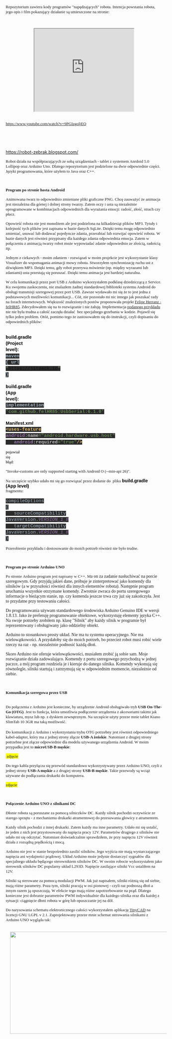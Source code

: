 <span style="font-size: small;"><span style="font-family: verdana;">Repozytorium zawiera kody programów "napędzających" robota. Intencja powstania robota, jego opis i film pokazujący działanie są umieszczone na stronie:</span></span><p><span style="font-size: small;"><span style="font-family: verdana;"></span></span></p><p><span style="font-size: small;"><span style="font-family: verdana;">&nbsp;</span></span></p><div class="separator" style="clear: both; text-align: center;"><span style="font-size: small;"><span style="font-family: verdana;"><iframe allowfullscreen="" class="BLOG_video_class" height="266" src="https://www.youtube.com/embed/9PGIzgoljEQ" width="320" youtube-src-id="9PGIzgoljEQ"></iframe></span></span></div><span style="font-size: small;"><span style="font-family: verdana;"><br /></span></span><p></p><p><span style="font-size: small;"><span style="font-family: verdana;">https://www.youtube.com/watch?v=9PGIzgoljEQ</span></span></p><p><span style="font-size: small;"><span style="font-family: verdana;">&nbsp;<br /></span></span></p><p><span style="font-size: small;"><span style="font-family: verdana;">&nbsp;</span></span></p><p><a href="https://robot-zebrak.blogspot.com/"><span style="font-size: small;"><span style="font-family: verdana;">https://robot-zebrak.blogspot.com/</span></span></a></p><p><span style="font-size: small;"></span></p><p><span style="font-size: small;"></span></p><p><span style="font-size: small;"></span></p><p><span style="font-size: small;"></span></p><p><span style="font-size: small;"><span style="font-family: verdana;"></span></span></p><p><span style="font-size: small;"></span></p><p><span style="font-size: small;"></span></p><p><span style="font-size: small;"><span style="font-family: verdana;"></span></span></p><p><span style="font-size: small;"><span style="font-family: verdana;">Robot działa na współpracujących ze sobą urządzeniach - tablet z systemem Anrdoid 5.0 Lollipop oraz Arduino Uno. Dlatego repozytorium jest podzielone na dwie odpowiednie części. Języki programowania, które użyłem to Java oraz C++.<br /></span></span></p><p><span style="font-size: small;"><span style="font-family: verdana;"><b>&nbsp;</b></span></span></p><p><span style="font-size: small;"><span style="font-family: verdana;"><b>Program po stronie hosta Android</b><br /></span></span></p><p><span style="font-size: small;"><span style="font-family: verdana;"><span style="font-size: small;"><span style="font-family: verdana;">Animowana
 twarz to odpowiednio zmieniane pliki graficzne PNG. Chcę zauważyć że 
animacja jest niezależna dla górnej i dolnej strony twarzy. Zatem oczy i
 usta są niezależnie oprogramowane w kombinacjach odpowiednich dla 
wyrażania emocji: radość, złość, strach czy płacz.</span></span></span></span></p><p><span style="font-size: small;"><span style="font-family: verdana;"><span style="font-size: small;"><span style="font-family: verdana;">Opowieść
 robota nie jest monolitem ale jest podzielona na kilkadziesiąt plików 
MP3. Tytuły i kolejność tych plików jest zapisana w bazie danych SqLite.
 Dzięki temu mogę odpowiednio zmieniać, usuwać lub dodawać pojedyncze 
zdania, przerabiać lub rozwijać opowieść robota. W bazie danych jest 
również przypisany dla każdego zdania odpowiednia emocja. Zatem w 
połączeniu z animacją twarzy robot może wypowiadać zdanie odpowiednio ze
 złością, radością itp.<br /></span></span></span></span></p><p><span style="font-size: small;"><span style="font-family: verdana;"><span style="font-size: small;"><span style="font-family: verdana;"><span style="font-size: small;"><span style="font-family: verdana;"><span style="font-size: small;"><span style="font-family: verdana;">Jednym z ciekawych - moim zdaniem - rozwiązań w moim projekcie jest wykorzystanie klasy
 Visualizer do wspomagania animacji mowy robota. Stworzyłem synchronizację
ruchu ust z dźwiękiem MP3. Dzięki temu, gdy robot przerywa mówienie (np. 
między wyrazami lub zdaniami) usta przestają się poruszać. Dzięki temu animacja jest bardziej naturalna.</span></span></span></span></span></span> </span></span></p><p><span style="font-size: small;"><span style="font-family: verdana;"><span style="font-size: small;"><span style="font-family: verdana;">W celu komunikacji przez port USB z Arduino wykorzystałem podklasę dziedziczącą z S</span></span></span></span><span style="font-size: small;"><span style="font-family: verdana;"><span style="font-size: small;"><span style="font-family: verdana;"><span style="font-size: small;"><span style="font-family: verdana;"><span style="font-size: small;"><span style="font-family: verdana;">ervice</span></span></span></span>. </span></span>Ku
 swojemu zaskoczeniu, nie znalazłem żadnej standardowej biblioteki 
systemu Android do obsługi transmisji szeregowej przez port USB. Zawsze 
wydawało mi się że to jest jedna z podstawowych możliwości 
komunikacji... Cóż, nie pozostało mi nic innego jak poszukać rady na 
forach internetowych. Większość znalezionych postów proponowała projekt <a href="https://github.com/felHR85/UsbSerial" target="_blank">Felipe Herranz - felHR85</a>. Zdecydowałem się na to rozwiązanie i nie żałuję. Implementacja <a href="https://github.com/felHR85/UsbSerial/tree/master/example" target="_blank">podanego przykładu</a>
 nie nie była trudna a całość zaczęła działać&nbsp; bez specjalnego grzebania
 w kodzie. Pojawił się tylko jeden problem. Otóż, pomimo tego że 
zastosowałem się do instrukcji, czyli dopisaniu do odpowiednich plików:<br /></span></span></p><br /><p dir="ltr" style="line-height: 1.38; margin-bottom: 0pt; margin-top: 0pt;"><span style="background-color: transparent; color: black; font-family: Arial; font-size: 11pt; font-style: normal; font-variant: normal; font-weight: 700; text-decoration: none; vertical-align: baseline; white-space: pre;">build.gradle (Project level):</span></p><p dir="ltr" style="line-height: 1.38; margin-bottom: 0pt; margin-top: 0pt;"><span style="background-color: #2b2b2b; color: #a9b7c6; font-family: 'Courier New'; font-size: 11pt; font-style: normal; font-variant: normal; font-weight: 700; text-decoration: none; vertical-align: baseline; white-space: pre;">maven { url </span><span style="background-color: #2b2b2b; color: #6a8759; font-family: 'Courier New'; font-size: 11pt; font-style: normal; font-variant: normal; font-weight: 700; text-decoration: none; vertical-align: baseline; white-space: pre;">"https://jitpack.io" </span><span style="background-color: #2b2b2b; color: #a9b7c6; font-family: 'Courier New'; font-size: 11pt; font-style: normal; font-variant: normal; font-weight: 700; text-decoration: none; vertical-align: baseline; white-space: pre;">}</span></p><br /><p dir="ltr" style="line-height: 1.38; margin-bottom: 0pt; margin-top: 0pt;"><span style="background-color: transparent; color: black; font-family: Arial; font-size: 11pt; font-style: normal; font-variant: normal; font-weight: 700; text-decoration: none; vertical-align: baseline; white-space: pre;">build.gradle (App level):</span></p><p dir="ltr" style="line-height: 1.38; margin-bottom: 0pt; margin-top: 0pt;"><span style="background-color: #2b2b2b; color: #a9b7c6; font-family: 'Courier New'; font-size: 11pt; font-style: normal; font-variant: normal; font-weight: 700; text-decoration: none; vertical-align: baseline; white-space: pre;">implementation </span><span style="background-color: #2b2b2b; color: #6a8759; font-family: 'Courier New'; font-size: 11pt; font-style: normal; font-variant: normal; font-weight: 700; text-decoration: none; vertical-align: baseline; white-space: pre;">'com.github.felHR85:UsbSerial:6.1.0'</span></p><br /><p dir="ltr" style="line-height: 1.38; margin-bottom: 0pt; margin-top: 0pt;"><span style="background-color: transparent; color: black; font-family: Arial; font-size: 11pt; font-style: normal; font-variant: normal; font-weight: 700; text-decoration: none; vertical-align: baseline; white-space: pre;">Manifest.xml</span></p><p dir="ltr" style="line-height: 1.38; margin-bottom: 0pt; margin-top: 0pt;"><span style="background-color: #2b2b2b; color: #e8bf6a; font-family: 'Courier New'; font-size: 11pt; font-style: normal; font-variant: normal; font-weight: 700; text-decoration: none; vertical-align: baseline; white-space: pre;">&lt;uses-feature </span><span style="background-color: #2b2b2b; color: #9876aa; font-family: 'Courier New'; font-size: 11pt; font-style: normal; font-variant: normal; font-weight: 700; text-decoration: none; vertical-align: baseline; white-space: pre;">android</span><span style="background-color: #2b2b2b; color: #bababa; font-family: 'Courier New'; font-size: 11pt; font-style: normal; font-variant: normal; font-weight: 700; text-decoration: none; vertical-align: baseline; white-space: pre;">:name</span><span style="background-color: #2b2b2b; color: #6a8759; font-family: 'Courier New'; font-size: 11pt; font-style: normal; font-variant: normal; font-weight: 700; text-decoration: none; vertical-align: baseline; white-space: pre;">="android.hardware.usb.host"</span></p><p dir="ltr" style="line-height: 1.38; margin-bottom: 0pt; margin-top: 0pt;"><span style="background-color: #2b2b2b; color: #6a8759; font-family: 'Courier New'; font-size: 11pt; font-style: normal; font-variant: normal; font-weight: 700; text-decoration: none; vertical-align: baseline; white-space: pre;">&nbsp;&nbsp;&nbsp;</span><span style="background-color: #2b2b2b; color: #9876aa; font-family: 'Courier New'; font-size: 11pt; font-style: normal; font-variant: normal; font-weight: 700; text-decoration: none; vertical-align: baseline; white-space: pre;">android</span><span style="background-color: #2b2b2b; color: #bababa; font-family: 'Courier New'; font-size: 11pt; font-style: normal; font-variant: normal; font-weight: 700; text-decoration: none; vertical-align: baseline; white-space: pre;">:required</span><span style="background-color: #2b2b2b; color: #6a8759; font-family: 'Courier New'; font-size: 11pt; font-style: normal; font-variant: normal; font-weight: 700; text-decoration: none; vertical-align: baseline; white-space: pre;">="true"</span><span style="background-color: #2b2b2b; color: #e8bf6a; font-family: 'Courier New'; font-size: 11pt; font-style: normal; font-variant: normal; font-weight: 700; text-decoration: none; vertical-align: baseline; white-space: pre;">/&gt;</span></p><p><span style="background-color: transparent; color: black; font-family: Arial; font-size: 11pt; font-style: normal; font-variant: normal; font-weight: 400; text-decoration: none; vertical-align: baseline; white-space: pre;"><span style="font-size: small;"><span style="font-family: verdana;"><span style="font-size: small;"><span style="font-family: verdana;">pojawiał się błąd:&nbsp;</span></span></span></span></span></p><p><span style="font-size: small;"><span style="font-family: verdana;">"Invoke-customs are only supported starting with Android O (--min-api 26)".&nbsp;</span></span></p><p><span style="font-size: small;"><span style="font-family: verdana;">Na szczęście szybko udało mi się go rozwiązać przez dodanie do&nbsp; pliku</span></span><span style="background-color: transparent; color: black; font-family: Arial; font-size: 11pt; font-style: normal; font-variant: normal; font-weight: 400; text-decoration: none; vertical-align: baseline; white-space: pre;"><span style="font-size: small;"><span style="font-family: verdana;">&nbsp;</span></span></span><span style="background-color: transparent; color: black; font-family: Arial; font-size: 11pt; font-style: normal; font-variant: normal; font-weight: 700; text-decoration: none; vertical-align: baseline; white-space: pre;">build.gradle (App level) </span><span style="font-size: small;"><span style="font-family: verdana;">fragmentu:</span></span></p><p dir="ltr" style="line-height: 1.38; margin-bottom: 0pt; margin-top: 0pt;"><span style="background-color: #2b2b2b; color: #a9b7c6; font-family: 'Courier New'; font-size: 11pt; font-style: normal; font-variant: normal; font-weight: 400; text-decoration: none; vertical-align: baseline; white-space: pre;">compileOptions {</span></p><p dir="ltr" style="line-height: 1.38; margin-bottom: 0pt; margin-top: 0pt;"><span style="background-color: #2b2b2b; color: #a9b7c6; font-family: 'Courier New'; font-size: 11pt; font-style: normal; font-variant: normal; font-weight: 400; text-decoration: none; vertical-align: baseline; white-space: pre;">&nbsp;&nbsp;&nbsp;sourceCompatibility JavaVersion.</span><span style="background-color: #2b2b2b; color: #9876aa; font-family: 'Courier New'; font-size: 11pt; font-style: italic; font-variant: normal; font-weight: 400; text-decoration: none; vertical-align: baseline; white-space: pre;">VERSION_1_8</span></p><p dir="ltr" style="line-height: 1.38; margin-bottom: 0pt; margin-top: 0pt;"><span style="background-color: #2b2b2b; color: #9876aa; font-family: 'Courier New'; font-size: 11pt; font-style: italic; font-variant: normal; font-weight: 400; text-decoration: none; vertical-align: baseline; white-space: pre;">&nbsp;&nbsp;&nbsp;</span><span style="background-color: #2b2b2b; color: #a9b7c6; font-family: 'Courier New'; font-size: 11pt; font-style: normal; font-variant: normal; font-weight: 400; text-decoration: none; vertical-align: baseline; white-space: pre;">targetCompatibility JavaVersion.</span><span style="background-color: #2b2b2b; color: #9876aa; font-family: 'Courier New'; font-size: 11pt; font-style: italic; font-variant: normal; font-weight: 400; text-decoration: none; vertical-align: baseline; white-space: pre;">VERSION_1_8</span></p><p dir="ltr" style="line-height: 1.38; margin-bottom: 0pt; margin-top: 0pt;"><span style="background-color: #2b2b2b; color: #a9b7c6; font-family: 'Courier New'; font-size: 11pt; font-style: normal; font-variant: normal; font-weight: 400; text-decoration: none; vertical-align: baseline; white-space: pre;">}</span></p><p><span style="font-size: small;"><span style="font-family: verdana;">Przerobienie przykładu i dostosowanie do moich potrzeb również nie było trudne.</span></span></p><p><span style="font-size: small;"><span style="font-family: verdana;">&nbsp;</span></span></p><p><b><span style="font-size: small;"><span style="font-family: verdana;">Program po stronie Arduino UNO</span></span></b></p><p><span style="font-family: verdana;"><span style="font-size: small;"><span style="font-family: verdana;"><span style="background-color: #fcff01;"><span style="background-color: white;"><span style="font-size: small;"><span style="font-family: verdana;">Po
 stronie Arduino program jest napisany w C++. </span></span></span></span></span></span><span style="font-size: small;">M</span>a
 on za zadanie nasłuchiwać na porcie szeregowym. Gdy przyjdą jakieś 
dane, próbuje je zinterpretować jako komendy dla silników (a w 
przyszłości również dla innych elementów robota). Następnie program 
uruchamia wszystkie otrzymane komendy. Zwrotnie zwraca do portu 
szeregowego informacje o bieżącym stanie, np. czy komenda jeszcze trwa 
czy już się zakończyła. Jest to przydatne przy testowaniu całości.&nbsp; <br /></span></p><p><span style="font-family: verdana;"><span style="font-family: verdana;">Do
 programowania używam standardowego środowiska Arduino Genuino IDE w 
wersji 1.8.13. Jako że preferuję programowanie obiektowe, </span></span><span style="font-family: verdana;"><span style="font-family: verdana;"><span style="font-family: verdana;"><span style="font-family: verdana;">wykorzystuję elementy języka C++. Na swoje potrzeby </span></span>zrobiłem np. klasę 
"Silnik" aby każdy silnik w programie był reprezentowany i obsługiwany 
jako oddzielny obiekt.</span> <br /></span></p><p><span style="font-family: verdana;">Arduino
 to stosunkowo prosty układ. Nie ma tu systemu operacyjnego. Nie ma 
wielowątkowości. A przydałoby się do moich potrzeb, bo przecież robot 
musi robić wiele rzeczy na raz - np. niezależnie podnosić każdą dłoń.&nbsp;</span></p><p><span style="font-family: verdana;">Skoro
 Arduino nie oferuje wielowątkowości, musiałem zrobić ją sobie sam. Moje
 rozwiązanie działa zadowalająco. Komendy z portu szeregowego przychodzą
 w jednej paczce, a mój program rozdziela je i kieruje do danego 
silnika. Komendy wykonują się równolegle, silniki startują i zatrzymują 
się w odpowiednim momencie, niezależnie od siebie.</span></p><p><span style="font-size: small;"><span style="font-family: verdana;"><br /></span></span></p><p><b><span style="font-size: small;"><span style="font-family: verdana;">Komunikacja szeregowa przez USB</span></span></b></p><p><span style="font-size: small;"><span style="font-family: verdana;"><br />Do połączenia z Arduino jest konieczne, by urządzenie Android obsługiwało tryb </span></span><span style="font-size: small;"><span style="font-family: verdana;"><b><span style="font-size: small;"><span style="font-family: verdana;">USB On-The-Go (OTG)</span></span></b>. Jest</span></span><span style="font-size: small;"><span style="font-family: verdana;"> to funkcja, która 
umożliwia podłączenie urządzenia z akcesoriami takimi jak klawiatura, 
mysz lub np. z dyskiem zewnętrznym. Na szczęście użyty przeze mnie tablet Kiano SlimTab 10 3GR ma taką możliwość. <span style="background-color: #fcff01;"></span><br /></span></span><br /><span style="font-size: small;"><span style="font-family: verdana;"><span style="font-size: small;"><span style="font-family: verdana;">Do komunikacji z Arduino i wykorzystania trybu OTG potrzebny jest również 
odpowiedniego kabel-adapter, który ma z jednej strony złącze <b>USB-A żeńskie</b>. Natomiast z drugiej strony potrzebne jest złącze odpowiednie dla modelu używanego urządzenia Android. W moim przypadku jest to <b>microUSB-B męskie</b>: <br /></span></span></span></span></p><p><span style="background-color: #fcff01;"><span style="font-size: small;"><span style="font-family: verdana;">&nbsp;zdjęcie</span></span></span></p><p><span style="font-size: small;"><span style="font-family: verdana;">Do tego kabla przyłącza się przewód standardowo wykorzystywany przez Arduino UNO, czyli z jednej strony <b>USB-A męskie</b> a z drugiej strony <b>USB-B męskie</b>. Takie przewody są wciąż używane do podłączania drukarki do komputera.<br /></span></span></p><p><span style="background-color: #fcff01;"><span style="font-size: small;"><span style="font-family: verdana;">zdjęcie</span></span></span></p><p><span style="font-size: small;"><span style="font-family: verdana;"></span></span></p><p><span style="font-size: small;"><span style="font-family: verdana;"></span></span></p><p><span style="font-size: small;"><span style="font-family: verdana;"></span></span></p><p><span style="font-size: small;"><span style="font-family: verdana;"></span></span></p><p><span style="font-size: small;"><span style="font-family: verdana;"><br /></span></span></p><p><b><span style="font-size: small;"><span style="font-family: verdana;">Połączenie Arduino UNO z silnikami DC<br /></span></span></b></p><p><span style="font-family: verdana;"><span style="font-size: small;"><span style="font-family: verdana;"><span style="background-color: #fcff01;"><span style="background-color: white;"><span style="font-size: small;"><span style="font-family: verdana;"></span></span></span></span></span></span></span></p><p></p><p><span style="font-size: small;"><span style="font-family: verdana;"><span style="background-color: #fcff01;"><span style="background-color: white;">Dłonie robota są poruszane za pomocą silniczków DC. Każdy silnik pochodzi oczywiście ze starego sprzętu - z mechanizmu drukarki atramentowej do przesuwania głowicy z atramentem.</span></span></span></span></p><p><span style="font-size: small;"><span style="font-family: verdana;"><span style="background-color: #fcff01;"><span style="background-color: white;">Każdy silnik pochodzi z innej drukarki. Zatem każdy ma inne parametry. Udało mi się ustalić, że jeden z nich jest przystosowany do napięcia pracy 12V. Parametrów drugiego z silników nie udało mi się odczytać. Natomiast doświadczalnie sprawdziłem, że przy napięciu 12V również działa z rozsądną prędkością i mocą.&nbsp;</span></span></span></span></p><p><span style="font-size: small;"><span style="font-family: verdana;"><span style="background-color: #fcff01;"><span style="background-color: white;">Arduino nie jest w stanie bezpośrednio zasilić silników. Jego wyjścia nie mają wystarczającego napięcia ani wydajności prądowej. Układ Arduino może jedynie dostarczyć sygnałów dla specjalnego układu będącego sterownikiem silników DC. W swoim robocie wykorzystałem jako sterownik silników DC popularny układ L293D. Napięcie zasilające silniki Vcc ustaliłem na 12V.<br /></span></span></span></span></p><p><span style="font-size: small;"><span style="font-family: verdana;"><span style="background-color: #fcff01;"><span style="background-color: white;">Silniki są sterowane za pomocą modulacji PWM. Jak już napisałem, silniki różnią się od siebie, mają różne parametry. Poza tym, silniki pracują w osi pionowej - czyli raz podnoszą dłoń a innym razem ją opuszczają. </span></span></span></span><span style="font-size: small;"><span style="font-family: verdana;"><span style="background-color: #fcff01;"><span style="background-color: white;"><span style="font-size: small;"><span style="font-family: verdana;"><span style="background-color: #fcff01;"><span style="background-color: white;">W efekcie tego mają różne zapotrzebowanie na prąd. Dlatego konieczne jest dobranie parametrów PWM indywidualnie dla każdego silnika oraz dla każdej z sytuacji: ciągnięcie dłoni robota w górę lub opuszczanie jej na dół.&nbsp;</span></span></span></span></span></span></span></span></p><p><span style="font-size: small;"><span style="font-family: verdana;"><span style="background-color: #fcff01;"><span style="background-color: white;"><span style="font-size: small;"><span style="font-family: verdana;"><span style="background-color: #fcff01;"><span style="background-color: white;">Do narysowania schematu elektronicznego całości wykorzystałem aplikację <a href="https://www.tinycad.net" target="_blank">TinyCAD</a> na licencji GNU LGPL v<span> 2.1. </span>Zaprojektowany przeze mnie schemat sterowania silnikami z Arduino UNO wygląda tak: <br /></span></span></span></span></span></span></span></span></p><p></p><p><span style="font-size: small;"><span style="font-family: verdana;">&nbsp;</span></span><a href="https://1.bp.blogspot.com/-LX_-JJQMemQ/YJEBO1FLb6I/AAAAAAAADow/LLxeRoRu-UcWoXBgL4sCduL9fyq7QRFywCNcBGAsYHQ/s1141/schemat.jpg" style="margin-left: 1em; margin-right: 1em;"><img border="0" data-original-height="586" data-original-width="1141" height="328" src="https://1.bp.blogspot.com/-LX_-JJQMemQ/YJEBO1FLb6I/AAAAAAAADow/LLxeRoRu-UcWoXBgL4sCduL9fyq7QRFywCNcBGAsYHQ/w640-h328/schemat.jpg" width="640" /></a></p><p><span style="font-size: small;"><span style="font-family: verdana;"></span></span></p><p><span style="font-size: small;"><span style="font-family: verdana;"></span></span></p><p><br /></p><p><br /></p>
